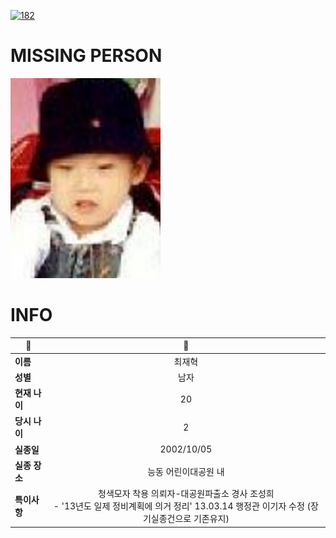 [![182](https://img.shields.io/badge/%EC%8B%A4%EC%A2%85%EC%8B%A0%EA%B3%A0%EB%8A%94%20%EA%B5%AD%EB%B2%88%EC%97%86%EC%9D%B4-182-blue)](http://safe182.go.kr/index.do)

# MISSING PERSON

<img src="./missing_person.jpg">

# INFO

|🔑|💎|
|--|:--:|
|**이름**|최재혁|
|**성별**|남자|
|**현재 나이**|20|
|**당시 나이**|2|
|**실종일**|2002/10/05|
|**실종 장소**|능동 어린이대공원 내|
|**특이사항**|청색모자 착용                  의뢰자-대공원파출소 경사 조성희</br>- '13년도 일제 정비계획에 의거 정리' 13.03.14 행정관 이기자 수정 (장기실종건으로 기존유지)|
